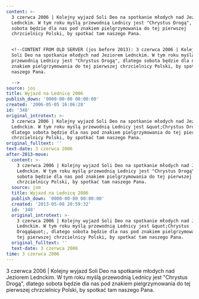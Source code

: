 ```yaml
---
content: >-
  3 czerwca 2006 | Kolejny wyjazd Soli Deo na spotkanie młodych nad Jeziorem
  Lednckim. W tym roku myślą przewodnią Lednicy jest "Chrystus Drogą", dlatego
  sobota będzie dla nas pod znakiem pielgrzymowania do tej pierwszej
  chrzcielnicy Polski, by spotkać tam naszego Pana.


  <!--CONTENT FROM OLD SERVER (jos before 2013): 3 czerwca 2006 | Kolejny wyjazd
  Soli Deo na spotkanie młodych nad Jeziorem Lednckim. W tym roku myślą
  przewodnią Lednicy jest "Chrystus Drogą", dlatego sobota będzie dla nas pod
  znakiem pielgrzymowania do tej pierwszej chrzcielnicy Polski, by spotkać tam
  naszego Pana. 

  -->
source: jos
title: Wyjazd na Lednicę 2006
publish_down: '0000-00-00 00:00:00'
created: '2006-05-05 16:06:28'
id: '348'
original_introtext: >-
  3 czerwca 2006 | Kolejny wyjazd Soli Deo na spotkanie młodych nad Jeziorem
  Lednckim. W tym roku myślą przewodnią Lednicy jest &quot;Chrystus Drogą&quot;,
  dlatego sobota będzie dla nas pod znakiem pielgrzymowania do tej pierwszej
  chrzcielnicy Polski, by spotkać tam naszego Pana. 
original_fulltext: ''
text-date: 3 czerwca 2006
after-2013-move:
  content: >-
    3 czerwca 2006 | Kolejny wyjazd Soli Deo na spotkanie młodych nad Jeziorem
    Lednckim. W tym roku myślą przewodnią Lednicy jest "Chrystus Drogą", dlatego
    sobota będzie dla nas pod znakiem pielgrzymowania do tej pierwszej
    chrzcielnicy Polski, by spotkać tam naszego Pana.
  source: jom
  title: Wyjazd na Lednicę 2006
  publish_down: '0000-00-00 00:00:00'
  created: '2013-05-08 20:59:32'
  id: '348'
  original_introtext: >-
    3 czerwca 2006 | Kolejny wyjazd Soli Deo na spotkanie młodych nad Jeziorem
    Lednckim. W tym roku myślą przewodnią Lednicy jest &quot;Chrystus
    Drogą&quot;, dlatego sobota będzie dla nas pod znakiem pielgrzymowania do
    tej pierwszej chrzcielnicy Polski, by spotkać tam naszego Pana.
  original_fulltext: ''
  text-date: 3 czerwca 2006
time: 3 czerwca 2006
---
```

3 czerwca 2006 | Kolejny wyjazd Soli Deo na spotkanie młodych nad Jeziorem Lednckim. W tym roku myślą przewodnią Lednicy jest "Chrystus Drogą", dlatego sobota będzie dla nas pod znakiem pielgrzymowania do tej pierwszej chrzcielnicy Polski, by spotkać tam naszego Pana.

<!--CONTENT FROM OLD SERVER (jos before 2013): 3 czerwca 2006 | Kolejny wyjazd Soli Deo na spotkanie młodych nad Jeziorem Lednckim. W tym roku myślą przewodnią Lednicy jest "Chrystus Drogą", dlatego sobota będzie dla nas pod znakiem pielgrzymowania do tej pierwszej chrzcielnicy Polski, by spotkać tam naszego Pana. 
-->

<!--{{json:{"created_date":"2006-05-05 16:06:28","publish_down":"0000-00-00 00:00:00","id":"348"}}}-->